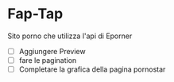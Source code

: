 # Fap-Tap

Sito porno che utilizza l'api di Eporner

* [ ] Aggiungere Preview
* [ ] fare le pagination
* [ ] Completare la grafica della pagina pornostar
